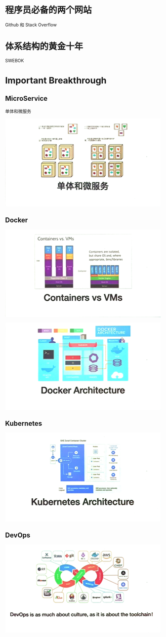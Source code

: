 # 程序员必备的两个网站

Github 和 Stack Overflow

# 体系结构的黄金十年

SWEBOK

# Important Breakthrough

## MicroService

单体和微服务

![](2020-10-21-20-10-15.png)

## Docker

![](2020-10-21-20-10-30.png)

![](2020-10-21-20-11-40.png)

## Kubernetes

![](2020-10-21-20-13-17.png)

## DevOps

![](2020-10-21-20-20-28.png)